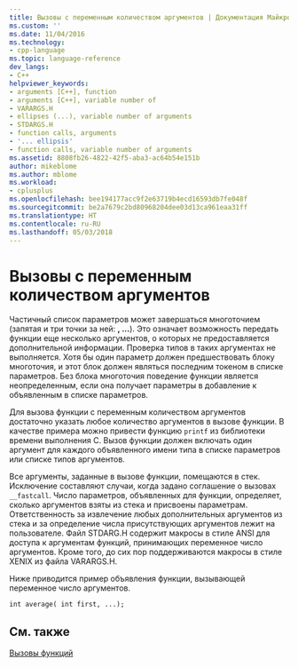 ```yaml
---
title: Вызовы с переменным количеством аргументов | Документация Майкрософт
ms.custom: ''
ms.date: 11/04/2016
ms.technology:
- cpp-language
ms.topic: language-reference
dev_langs:
- C++
helpviewer_keywords:
- arguments [C++], function
- arguments [C++], variable number of
- VARARGS.H
- ellipses (...), variable number of arguments
- STDARGS.H
- function calls, arguments
- '... ellipsis'
- function calls, variable number of arguments
ms.assetid: 8808fb26-4822-42f5-aba3-ac64b54e151b
author: mikeblome
ms.author: mblome
ms.workload:
- cplusplus
ms.openlocfilehash: bee194177acc9f2e63719b4ecd16593db7fe048f
ms.sourcegitcommit: be2a7679c2bd80968204dee03d13ca961eaa31ff
ms.translationtype: HT
ms.contentlocale: ru-RU
ms.lasthandoff: 05/03/2018
---
```

# <a name="calls-with-a-variable-number-of-arguments"></a>Вызовы с переменным количеством аргументов
Частичный список параметров может завершаться многоточием (запятая и три точки за ней: **, ...**). Это означает возможность передать функции еще несколько аргументов, о которых не предоставляется дополнительной информации. Проверка типов в таких аргументах не выполняется. Хотя бы один параметр должен предшествовать блоку многоточия, и этот блок должен являться последним токеном в списке параметров. Без блока многоточия поведение функции является неопределенным, если она получает параметры в добавление к объявленным в списке параметров.  
  
 Для вызова функции с переменным количеством аргументов достаточно указать любое количество аргументов в вызове функции. В качестве примера можно привести функцию `printf` из библиотеки времени выполнения C. Вызов функции должен включать один аргумент для каждого объявленного имени типа в списке параметров или списке типов аргументов.  
  
 Все аргументы, заданные в вызове функции, помещаются в стек. Исключение составляют случаи, когда задано соглашение о вызовах `__fastcall`. Число параметров, объявленных для функции, определяет, сколько аргументов взяты из стека и присвоены параметрам. Ответственность за извлечение любых дополнительных аргументов из стека и за определение числа присутствующих аргументов лежит на пользователе. Файл STDARG.H содержит макросы в стиле ANSI для доступа к аргументам функций, принимающих переменное число аргументов. Кроме того, до сих пор поддерживаются макросы в стиле XENIX из файла VARARGS.H.  
  
 Ниже приводится пример объявления функции, вызывающей переменное число аргументов.  
  
```  
int average( int first, ...);  
```  
  
## <a name="see-also"></a>См. также  
 [Вызовы функций](../c-language/function-calls.md)